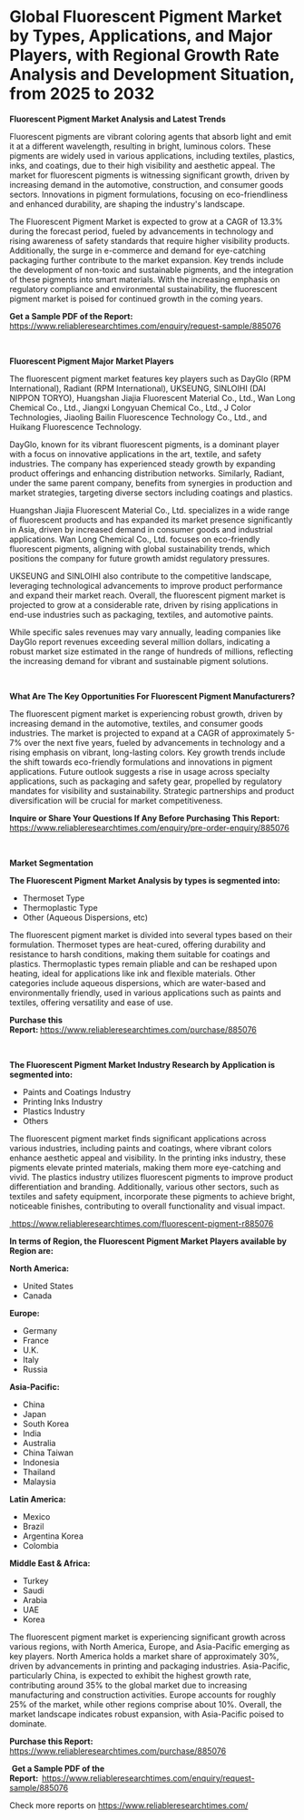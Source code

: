 <p><h1>Global Fluorescent Pigment Market by Types, Applications, and Major Players, with Regional Growth Rate Analysis and Development Situation, from 2025 to 2032</h1></p><p><strong>Fluorescent Pigment Market Analysis and Latest Trends</strong></p>
<p><p>Fluorescent pigments are vibrant coloring agents that absorb light and emit it at a different wavelength, resulting in bright, luminous colors. These pigments are widely used in various applications, including textiles, plastics, inks, and coatings, due to their high visibility and aesthetic appeal. The market for fluorescent pigments is witnessing significant growth, driven by increasing demand in the automotive, construction, and consumer goods sectors. Innovations in pigment formulations, focusing on eco-friendliness and enhanced durability, are shaping the industry's landscape.</p><p>The Fluorescent Pigment Market is expected to grow at a CAGR of 13.3% during the forecast period, fueled by advancements in technology and rising awareness of safety standards that require higher visibility products. Additionally, the surge in e-commerce and demand for eye-catching packaging further contribute to the market expansion. Key trends include the development of non-toxic and sustainable pigments, and the integration of these pigments into smart materials. With the increasing emphasis on regulatory compliance and environmental sustainability, the fluorescent pigment market is poised for continued growth in the coming years.</p></p>
<p><strong>Get a Sample PDF of the Report:&nbsp;</strong> <a href="https://www.reliableresearchtimes.com/enquiry/request-sample/885076?utm_campaign=3585&utm_medium=2&utm_source=Github&utm_content=ia&utm_term=02042025&utm_id=fluorescent-pigment">https://www.reliableresearchtimes.com/enquiry/request-sample/885076</a></p>
<p>&nbsp;</p>
<p><strong>Fluorescent Pigment Major Market Players</strong></p>
<p><p>The fluorescent pigment market features key players such as DayGlo (RPM International), Radiant (RPM International), UKSEUNG, SINLOIHI (DAI NIPPON TORYO), Huangshan Jiajia Fluorescent Material Co., Ltd., Wan Long Chemical Co., Ltd., Jiangxi Longyuan Chemical Co., Ltd., J Color Technologies, Jiaoling Bailin Fluorescence Technology Co., Ltd., and Huikang Fluorescence Technology. </p><p>DayGlo, known for its vibrant fluorescent pigments, is a dominant player with a focus on innovative applications in the art, textile, and safety industries. The company has experienced steady growth by expanding product offerings and enhancing distribution networks. Similarly, Radiant, under the same parent company, benefits from synergies in production and market strategies, targeting diverse sectors including coatings and plastics. </p><p>Huangshan Jiajia Fluorescent Material Co., Ltd. specializes in a wide range of fluorescent products and has expanded its market presence significantly in Asia, driven by increased demand in consumer goods and industrial applications. Wan Long Chemical Co., Ltd. focuses on eco-friendly fluorescent pigments, aligning with global sustainability trends, which positions the company for future growth amidst regulatory pressures.</p><p>UKSEUNG and SINLOIHI also contribute to the competitive landscape, leveraging technological advancements to improve product performance and expand their market reach. Overall, the fluorescent pigment market is projected to grow at a considerable rate, driven by rising applications in end-use industries such as packaging, textiles, and automotive paints.</p><p>While specific sales revenues may vary annually, leading companies like DayGlo report revenues exceeding several million dollars, indicating a robust market size estimated in the range of hundreds of millions, reflecting the increasing demand for vibrant and sustainable pigment solutions.</p></p>
<p>&nbsp;</p>
<p><strong>What Are The Key Opportunities For Fluorescent Pigment Manufacturers?</strong></p>
<p><p>The fluorescent pigment market is experiencing robust growth, driven by increasing demand in the automotive, textiles, and consumer goods industries. The market is projected to expand at a CAGR of approximately 5-7% over the next five years, fueled by advancements in technology and a rising emphasis on vibrant, long-lasting colors. Key growth trends include the shift towards eco-friendly formulations and innovations in pigment applications. Future outlook suggests a rise in usage across specialty applications, such as packaging and safety gear, propelled by regulatory mandates for visibility and sustainability. Strategic partnerships and product diversification will be crucial for market competitiveness.</p></p>
<p><strong>Inquire or Share Your Questions If Any Before Purchasing This Report:</strong> <a href="https://www.reliableresearchtimes.com/enquiry/pre-order-enquiry/885076?utm_campaign=3585&utm_medium=2&utm_source=Github&utm_content=ia&utm_term=02042025&utm_id=fluorescent-pigment">https://www.reliableresearchtimes.com/enquiry/pre-order-enquiry/885076</a></p>
<p>&nbsp;</p>
<p><strong>Market Segmentation</strong></p>
<p><strong>The Fluorescent Pigment Market Analysis by types is segmented into:</strong></p>
<p><ul><li>Thermoset Type</li><li>Thermoplastic Type</li><li>Other (Aqueous Dispersions, etc)</li></ul></p>
<p><p>The fluorescent pigment market is divided into several types based on their formulation. Thermoset types are heat-cured, offering durability and resistance to harsh conditions, making them suitable for coatings and plastics. Thermoplastic types remain pliable and can be reshaped upon heating, ideal for applications like ink and flexible materials. Other categories include aqueous dispersions, which are water-based and environmentally friendly, used in various applications such as paints and textiles, offering versatility and ease of use.</p></p>
<p><strong>Purchase this Report:&nbsp;</strong><a href="https://www.reliableresearchtimes.com/purchase/885076?utm_campaign=3585&utm_medium=2&utm_source=Github&utm_content=ia&utm_term=02042025&utm_id=fluorescent-pigment">https://www.reliableresearchtimes.com/purchase/885076</a></p>
<p>&nbsp;</p>
<p><strong>The Fluorescent Pigment Market Industry Research by Application is segmented into:</strong></p>
<p><ul><li>Paints and Coatings Industry</li><li>Printing Inks Industry</li><li>Plastics Industry</li><li>Others</li></ul></p>
<p><p>The fluorescent pigment market finds significant applications across various industries, including paints and coatings, where vibrant colors enhance aesthetic appeal and visibility. In the printing inks industry, these pigments elevate printed materials, making them more eye-catching and vivid. The plastics industry utilizes fluorescent pigments to improve product differentiation and branding. Additionally, various other sectors, such as textiles and safety equipment, incorporate these pigments to achieve bright, noticeable finishes, contributing to overall functionality and visual impact.</p></p>
<p><a href="https://www.reliableresearchtimes.com/fluorescent-pigment-r885076?utm_campaign=3585&utm_medium=2&utm_source=Github&utm_content=ia&utm_term=02042025&utm_id=fluorescent-pigment">&nbsp;https://www.reliableresearchtimes.com/fluorescent-pigment-r885076</a></p>
<p><strong>In terms of Region, the Fluorescent Pigment Market Players available by Region are:</strong></p>
<p>
    <p> <strong> North America: </strong>
        <ul>
            <li>United States</li>
            <li>Canada</li>
        </ul>
        </p> 
    <p> <strong> Europe: </strong>
        <ul>
            <li>Germany</li>
            <li>France</li>
            <li>U.K.</li>
            <li>Italy</li>
            <li>Russia</li>
        </ul>
        </p> 
    <p> <strong> Asia-Pacific: </strong>
        <ul>
            <li>China</li>
            <li>Japan</li>
            <li>South Korea</li>
            <li>India</li>
            <li>Australia</li>
            <li>China Taiwan</li>
            <li>Indonesia</li>
            <li>Thailand</li>
            <li>Malaysia</li>
        </ul>
        </p> 
    <p> <strong> Latin America: </strong>
        <ul>
            <li>Mexico</li>
            <li>Brazil</li>
            <li>Argentina Korea</li>
            <li>Colombia</li>
        </ul>
        </p> 
    <p> <strong> Middle East & Africa: </strong>
        <ul>
            <li>Turkey</li>
            <li>Saudi</li>
            <li>Arabia</li>
            <li>UAE</li>
            <li>Korea</li>
        </ul>
    </p>
    </p>
<p><p>The fluorescent pigment market is experiencing significant growth across various regions, with North America, Europe, and Asia-Pacific emerging as key players. North America holds a market share of approximately 30%, driven by advancements in printing and packaging industries. Asia-Pacific, particularly China, is expected to exhibit the highest growth rate, contributing around 35% to the global market due to increasing manufacturing and construction activities. Europe accounts for roughly 25% of the market, while other regions comprise about 10%. Overall, the market landscape indicates robust expansion, with Asia-Pacific poised to dominate.</p></p>
<p><strong>Purchase this Report: </strong><a href="https://www.reliableresearchtimes.com/purchase/885076?utm_campaign=3585&utm_medium=2&utm_source=Github&utm_content=ia&utm_term=02042025&utm_id=fluorescent-pigment">https://www.reliableresearchtimes.com/purchase/885076</a></p>
<p>&nbsp;<strong>Get a Sample PDF of the Report:&nbsp;&nbsp;</strong><a href="https://www.reliableresearchtimes.com/enquiry/request-sample/885076?utm_campaign=3585&utm_medium=2&utm_source=Github&utm_content=ia&utm_term=02042025&utm_id=fluorescent-pigment">https://www.reliableresearchtimes.com/enquiry/request-sample/885076</a></p>
<p><strong></strong></p>
<p>Check more reports on <a href="https://www.reliableresearchtimes.com/?utm_campaign=3585&utm_medium=2&utm_source=Github&utm_content=ia&utm_term=02042025&utm_id=fluorescent-pigment">https://www.reliableresearchtimes.com/</a></p>